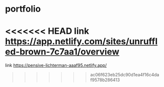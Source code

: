# portfolio
<<<<<<< HEAD
link https://app.netlify.com/sites/unruffled-brown-7c7aa1/overview
=======
link 
https://pensive-lichterman-aaaf95.netlify.app/
>>>>>>> ac06f623eb25dc90d1ea4f16c4daf9578b286413
